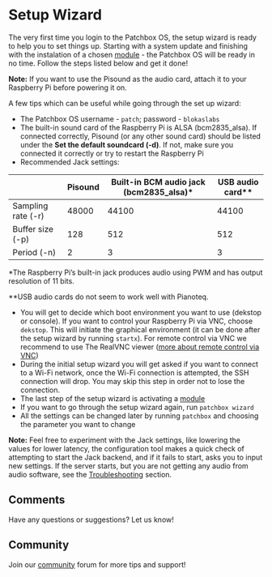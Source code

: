 # Setup Wizard

The very first time you login to the Patchbox OS, the setup wizard is ready to help you to set things up. Starting with a system update and finishing with the instalation of a chosen [module](Modules.md) - the Patchbox OS will be ready in no time. Follow the steps listed below and get it done!

**Note:** If you want to use the Pisound as the audio card, attach it to your Raspberry Pi before powering it on.

A few tips which can be useful while going through the set up wizard:

- The Patchbox OS username - `patch`; password - `blokaslabs`
- The built-in sound card of the Raspberry Pi is ALSA (bcm2835_alsa). If connected correctly, Pisound (or any other sound card) should be listed under the **Set the default soundcard (-d)**. If not, make sure you connected it correctly or try to restart the Raspberry Pi
- Recommended Jack settings:

|                    | Pisound | Built-in BCM audio jack (bcm2835_alsa)* | USB audio card** |
| ------------------ | ------- | --------------------------------------- | ---------------- |
| Sampling rate (-r) |  48000  |                 44100                   |      44100       |
| Buffer size (-p)   |   128   |                  512                    |       512        |
| Period (-n)        |    2    |                   3                     |        3         |

*The Raspberry Pi’s built-in jack produces audio using PWM and has output resolution of 11 bits.

**USB audio cards do not seem to work well with Pianoteq.

- You will get to decide which boot environment you want to use (dekstop or console). If you want to control your Raspberry Pi via VNC, choose `dekstop`. This will initiate the graphical environment (it can be done after the setup wizard by running `startx`). For remote control via VNC we recommend to use The RealVNC viewer ([more about remote control via VNC](RemoteControl.md))
- During the initial setup wizard you will get asked if you want to connect to a Wi-Fi network, once the Wi-Fi connection is attempted, the SSH connection will drop. You may skip this step in order not to lose the connection.
- The last step of the setup wizard is activating a [module](Modules.md) 
- If you want to go through the setup wizard again, run `patchbox wizard`
- All the settings can be changed later by running `patchbox` and choosing the parameter you want to change

**Note:** Feel free to experiment with the Jack settings, like lowering the values for lower latency, the configuration tool makes a quick check of attempting to start the Jack backend, and if it fails to start, asks you to input new settings. If the server starts, but you are not getting any audio from audio software, see the [Troubleshooting](https://blokas.io/patchbox-os/docs/Troubleshooting/) section.

## Comments

Have any questions or suggestions? Let us know!

## Community

Join our <a href = "https://community.blokas.io/" target="_blank">community</a> forum for more tips and support! 